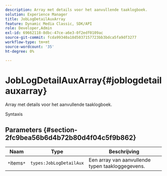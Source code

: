 ```yaml
---
description: Array met details voor het aanvullende taaklogboek.
solution: Experience Manager
title: JobLogDetailAuxArray
feature: Dynamic Media Classic, SDK/API
role: Developer,Admin
exl-id: 69662118-8dbc-47ce-a6e3-0f2edf0109ac
source-git-commit: fcda99340a18d5037157723bb3bdca5fa9df3277
workflow-type: tm+mt
source-wordcount: '35'
ht-degree: 0%

---
```


# JobLogDetailAuxArray{#joblogdetailauxarray}

Array met details voor het aanvullende taaklogboek.

Syntaxis

## Parameters {#section-2fc9bea56b6d4b72b80d4f04c5f9b862}

| Naam | Type | Beschrijving |
|---|---|---|
| `*`items`*` | `types:JobLogDetailAux` | Een array van aanvullende typen taakloggegevens. |
